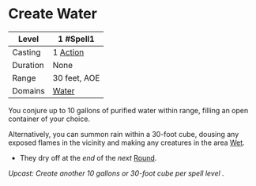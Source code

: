 # Create Water

| Level    | 1 #Spell1                                           |
| -------- | --------------------------------------------------- |
| Casting  | 1 [Action](../../../../Game%20Procedures/Action.md) |
| Duration | None                                                |
| Range    | 30 feet, AOE                                        |
| Domains  | [Water](../../../Spell%20Domains/Water.md)          |

You conjure up to 10 gallons of purified water within range, filling an open container of your choice.

Alternatively, you can summon rain within a 30-foot cube, dousing any exposed flames in the vicinity and making any creatures in the area [Wet](../../../../Conditions/Wet.md).
- They dry off at the *end* of the *next* [Round](../../../../Game%20Procedures/Round.md).

*Upcast: Create another 10 gallons or 30-foot cube per spell level .*